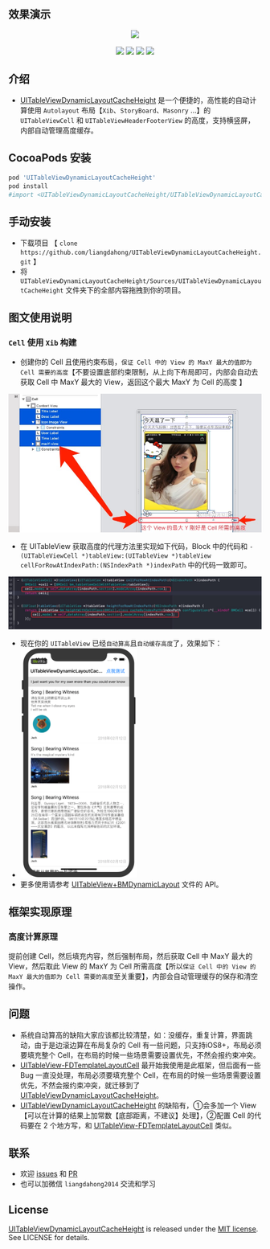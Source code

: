 ## 效果演示

<p align="center">
    <img  width="50%" src="./Images/001.gif"/>
<p/>

<p align="center">
<a href="#"><img src="https://img.shields.io/cocoapods/v/UITableViewDynamicLayoutCacheHeight.svg"></a>
<a href="#"><img src="https://img.shields.io/badge/platform-iOS-red.svg"></a>
<a href="#"><img src="https://img.shields.io/badge/language-Objective--C-orange.svg"></a>
<a href="#"><img src="https://img.shields.io/badge/licenses-MIT-red.svg"></a>
</p>

## 介绍

-  [UITableViewDynamicLayoutCacheHeight](https://github.com/liangdahong/UITableViewDynamicLayoutCacheHeight) 是一个便捷的，高性能的自动计算使用 `Autolayout` 布局【`Xib`、`StoryBoard`、`Masonry` ...】的 `UITableViewCell` 和 `UITableViewHeaderFooterView` 的高度，支持横竖屏，内部自动管理高度缓存。

##  CocoaPods 安装

```ruby
pod 'UITableViewDynamicLayoutCacheHeight'
pod install
#import <UITableViewDynamicLayoutCacheHeight/UITableViewDynamicLayoutCacheHeight.h>
```

##  手动安装

- 下载项目 【 `clone https://github.com/liangdahong/UITableViewDynamicLayoutCacheHeight.git` 】
- 将 `UITableViewDynamicLayoutCacheHeight/Sources/UITableViewDynamicLayoutCacheHeight`  文件夹下的全部内容拖拽到你的项目。

## 图文使用说明

### `Cell` 使用 `Xib` 构建

- 创建你的 Cell 且使用约束布局，`保证 Cell 中的 View 的 MaxY 最大的值即为 Cell 需要的高度`【不要设置底部约束限制，从上向下布局即可，内部会自动去获取 Cell 中 MaxY 最大的 View，返回这个最大 MaxY 为 Cell 的高度 】

![](Images/xib-cell-01.png)


- 在 UITableView 获取高度的代理方法里实现如下代码，Block 中的代码和 `- (UITableViewCell *)tableView:(UITableView *)tableView cellForRowAtIndexPath:(NSIndexPath *)indexPath`  中的代码一致即可。

![](Images/xib-cell-02.png)

- 现在你的 `UITableView`  已经`自动算高`且`自动缓存高度`了，效果如下：
- <img src="Images/xib-cell-03.png" style="zoom:50%;" />
- 更多使用请参考 [UITableView+BMDynamicLayout](<https://github.com/liangdahong/UITableViewDynamicLayoutCacheHeight/blob/master/Sources/UITableViewDynamicLayoutCacheHeight/UITableView%2BBMDynamicLayout.h>) 文件的 API。

## 框架实现原理

### 高度计算原理

提前创建 Cell，然后填充内容，然后强制布局，然后获取 Cell 中 MaxY 最大的 View，然后取此 View 的 MaxY 为 Cell 所需高度【所以`保证 Cell 中的 View 的 MaxY 最大的值即为 Cell 需要的高度`至关重要】，内部会自动管理缓存的保存和清空操作。



## 问题

- 系统自动算高的缺陷大家应该都比较清楚，如：没缓存，重复计算，界面跳动，由于是边滚边算在布局复杂的 Cell 有一些问题，只支持iOS8+，布局必须要填充整个 Cell，在布局的时候一些场景需要设置优先，不然会报约束冲突。
- [UITableView-FDTemplateLayoutCell](https://github.com/forkingdog/UITableView-FDTemplateLayoutCell) 最开始我使用是此框架，但后面有一些 Bug 一直没处理，布局必须要填充整个 Cell，在布局的时候一些场景需要设置优先，不然会报约束冲突，就迁移到了 [UITableViewDynamicLayoutCacheHeight](https://github.com/liangdahong/UITableViewDynamicLayoutCacheHeight)。
- [UITableViewDynamicLayoutCacheHeight](https://github.com/liangdahong/UITableViewDynamicLayoutCacheHeight) 的缺陷有，①会多加一个 View【可以在计算的结果上加常数【底部距离，不建议】处理】，②配置 Cell 的代码要在 2 个地方写，和 [UITableView-FDTemplateLayoutCell](https://github.com/forkingdog/UITableView-FDTemplateLayoutCell) 类似。

## 联系
- 欢迎 [issues](https://github.com/liangdahong/UITableViewDynamicLayoutCacheHeight/issues) 和 [PR](https://github.com/liangdahong/UITableViewDynamicLayoutCacheHeight/pulls)
- 也可以加微信 `liangdahong2014` 交流和学习

## License    
[UITableViewDynamicLayoutCacheHeight](https://github.com/liangdahong/UITableViewDynamicLayoutCacheHeight) is released under the [MIT license](LICENSE). See LICENSE for details.